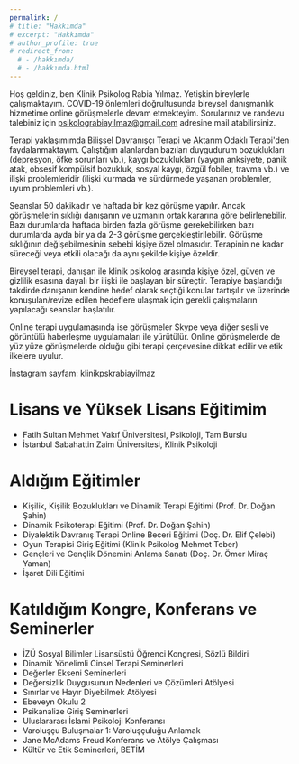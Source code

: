 ```yaml
---
permalink: /
# title: "Hakkımda"
# excerpt: "Hakkımda"
# author_profile: true
# redirect_from: 
  # - /hakkımda/
  # - /hakkımda.html
---
```


Hoş geldiniz, ben Klinik Psikolog Rabia Yılmaz. Yetişkin bireylerle çalışmaktayım. COVID-19 önlemleri doğrultusunda bireysel danışmanlık hizmetime online görüşmelerle devam etmekteyim. Sorularınız ve randevu talebiniz için psikolograbiayilmaz@gmail.com adresine mail atabilirsiniz.

Terapi yaklaşımımda Bilişsel Davranışçı Terapi ve Aktarım Odaklı Terapi'den faydalanmaktayım. Çalıştığım alanlardan bazıları duygudurum bozuklukları (depresyon, öfke sorunları vb.), kaygı bozuklukları (yaygın anksiyete, panik atak, obsesif kompülsif bozukluk, sosyal kaygı, özgül fobiler, travma vb.) ve ilişki problemleridir (ilişki kurmada ve sürdürmede yaşanan problemler, uyum problemleri vb.).

Seanslar 50 dakikadır ve haftada bir kez görüşme yapılır. Ancak görüşmelerin sıklığı danışanın ve uzmanın ortak kararına göre belirlenebilir. Bazı durumlarda haftada birden fazla görüşme gerekebilirken bazı durumlarda ayda bir ya da 2-3 görüşme gerçekleştirilebilir. Görüşme sıklığının değişebilmesinin sebebi kişiye özel olmasıdır. Terapinin ne kadar süreceği veya etkili olacağı da aynı şekilde kişiye özeldir. 

Bireysel terapi, danışan ile klinik psikolog arasında kişiye özel, güven ve gizlilik esasına dayalı bir ilişki ile başlayan bir süreçtir. Terapiye başlandığı takdirde danışanın kendine hedef olarak seçtiği konular tartışılır ve üzerinde konuşulan/revize edilen hedeflere ulaşmak için gerekli çalışmaların yapılacağı seanslar başlatılır. 

Online terapi uygulamasında ise görüşmeler Skype veya diğer sesli ve görüntülü haberleşme uygulamaları ile yürütülür. Online görüşmelerde de yüz yüze görüşmelerde olduğu gibi terapi çerçevesine dikkat edilir ve etik ilkelere uyulur. 

İnstagram sayfam: klinikpskrabiayilmaz

Lisans ve Yüksek Lisans Eğitimim
======
* Fatih Sultan Mehmet Vakıf Üniversitesi, Psikoloji, Tam Burslu
* İstanbul Sabahattin Zaim Üniversitesi, Klinik Psikoloji


Aldığım Eğitimler
======
* Kişilik, Kişilik Bozuklukları ve Dinamik Terapi Eğitimi (Prof. Dr. Doğan Şahin)
* Dinamik Psikoterapi Eğitimi (Prof. Dr. Doğan Şahin)
* Diyalektik Davranış Terapi Online Beceri Eğitimi (Doç. Dr. Elif Çelebi)
* Oyun Terapisi Giriş Eğitimi (Klinik Psikolog Mehmet Teber)
* Gençleri ve Gençlik Dönemini Anlama Sanatı (Doç. Dr. Ömer Miraç Yaman)
* İşaret Dili Eğitimi 


Katıldığım Kongre, Konferans ve Seminerler
======
* İZÜ Sosyal Bilimler Lisansüstü Öğrenci Kongresi, Sözlü Bildiri
* Dinamik Yönelimli Cinsel Terapi Seminerleri
* Değerler Ekseni Seminerleri
* Değersizlik Duygusunun Nedenleri ve Çözümleri Atölyesi 
* Sınırlar ve Hayır Diyebilmek Atölyesi 
* Ebeveyn Okulu 2
* Psikanalize Giriş Seminerleri
* Uluslararası İslami Psikoloji Konferansı
* Varoluşçu Buluşmalar 1: Varoluşçuluğu Anlamak
* Jane McAdams Freud Konferans ve Atölye Çalışması
* Kültür ve Etik Seminerleri, BETİM
